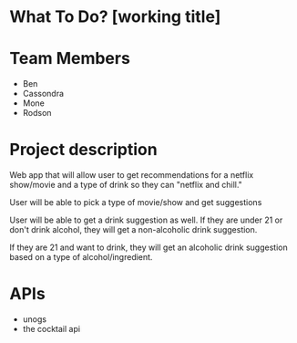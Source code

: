 # What To Do? [working title]

# Team Members
* Ben
* Cassondra
* Mone
* Rodson

# Project description
Web app that will allow user to get recommendations for a netflix show/movie and a type of drink so they can "netflix and chill."

User will be able to pick a type of movie/show and get suggestions

User will be able to get a drink suggestion as well. If they are under 21 or don't drink alcohol, they will get a non-alcoholic drink suggestion.

If they are 21 and want to drink, they will get an alcoholic drink suggestion based on a type of alcohol/ingredient.

# APIs
* unogs
* the cocktail api


